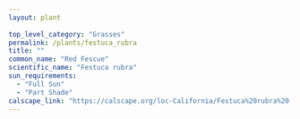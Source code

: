 ```yaml
---
layout: plant
 
top_level_category: "Grasses"
permalink: /plants/festuca_rubra
title: ""
common_name: "Red Fescue"
scientific_name: "Festuca rubra"
sun_requirements:
  - "Full Sun"
  - "Part Shade"
calscape_link: "https://calscape.org/loc-California/Festuca%20rubra%20(Red%20Fescue)"
---
```


